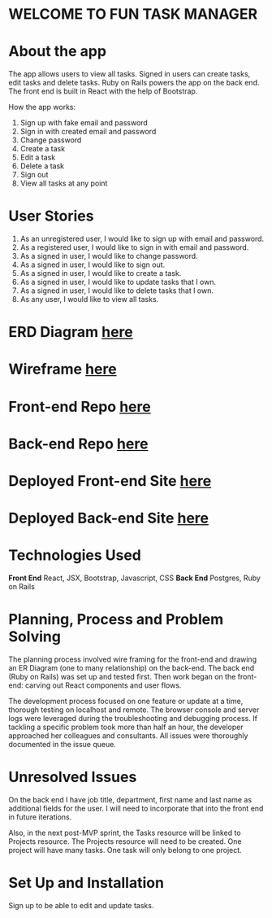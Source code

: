 
# WELCOME TO FUN TASK MANAGER

# About the app

The app allows users to view all tasks. Signed in users can create tasks, edit tasks and delete tasks. Ruby on Rails powers the app on the back end. The front end is built in React with the help of Bootstrap.

How the app works:

 1. Sign up with fake email and password
 2. Sign in with created email and password
 3. Change password
 4. Create a task
 5. Edit a task
 6. Delete a task
 7. Sign out
 8. View all tasks at any point

# User Stories

 1. As an unregistered user, I would like to sign up with email and password.
 2. As a registered user, I would like to sign in with email and password.
 3. As a signed in user, I would like to change password.
 4. As a signed in user, I would like to sign out.
 5. As a signed in user, I would like to create a task.
 6. As a signed in user, I would like to update tasks that I own.
 7. As a signed in user, I would like to delete tasks that I own.
 8. As any user, I would like to view all tasks.

# ERD Diagram [here]([https://drive.google.com/file/d/1IgkqNm8ascZDetzq0V2oO9RfljGVpN1Q/view](https://drive.google.com/file/d/1IgkqNm8ascZDetzq0V2oO9RfljGVpN1Q/view))

# Wireframe [here]([https://drive.google.com/file/d/1x9DtJ74TjZMbjc9DE9rHHxAIK7LZu1j7/view](https://drive.google.com/file/d/1x9DtJ74TjZMbjc9DE9rHHxAIK7LZu1j7/view))

# Front-end Repo [here]([https://github.com/AnnaShalaginova/Task-Manager-FrontEnd](https://github.com/AnnaShalaginova/Task-Manager-FrontEnd))

# Back-end Repo [here]([https://github.com/AnnaShalaginova/TaskManager-BackEnd](https://github.com/AnnaShalaginova/TaskManager-BackEnd))

# Deployed Front-end Site [here]([https://annashalaginova.github.io/Task-Manager-FrontEnd/](https://annashalaginova.github.io/Task-Manager-FrontEnd/))

# Deployed Back-end Site [here]([https://git.heroku.com/fun-task-manager.git](https://git.heroku.com/fun-task-manager.git))

# Technologies Used

**Front End** React, JSX, Bootstrap, Javascript, CSS 
**Back End** Postgres, Ruby on Rails

# Planning, Process and Problem Solving

The planning process involved wire framing for the front-end and drawing an ER Diagram (one to many relationship) on the back-end. The back end (Ruby on Rails) was set up and tested first. Then work began on the front-end: carving out React components and user flows. 

The development process focused on one feature or update at a time, thorough testing on localhost and remote. The browser console and server logs were leveraged during the troubleshooting and debugging process. If tackling a specific problem took more than half an hour, the developer approached her colleagues and consultants. All issues were thoroughly documented in the issue queue. 

# Unresolved Issues

On the back end I have job title, department, first name and last name as additional fields for the user. I will need to incorporate that into the front end in future iterations.

Also, in the next post-MVP sprint, the Tasks resource will be linked to Projects resource. The Projects resource will need to be created. One project will have many tasks. One task will only belong to one project. 

# Set Up and Installation

Sign up to be able to edit and update tasks.
